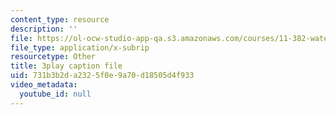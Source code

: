 ```yaml
---
content_type: resource
description: ''
file: https://ol-ocw-studio-app-qa.s3.amazonaws.com/courses/11-382-water-diplomacy-spring-2021/731b3b2da2325f0e9a70d18505d4f933_oqOtuChgsz4.vtt
file_type: application/x-subrip
resourcetype: Other
title: 3play caption file
uid: 731b3b2d-a232-5f0e-9a70-d18505d4f933
video_metadata:
  youtube_id: null
---
```

